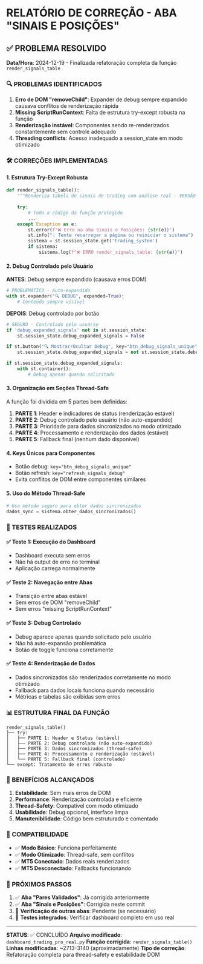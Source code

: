 # RELATÓRIO DE CORREÇÃO - ABA "SINAIS E POSIÇÕES"

## ✅ PROBLEMA RESOLVIDO
**Data/Hora**: 2024-12-19 - Finalizada refatoração completa da função `render_signals_table`

### 🔍 PROBLEMAS IDENTIFICADOS
1. **Erro de DOM "removeChild"**: Expander de debug sempre expandido causava conflitos de renderização rápida
2. **Missing ScriptRunContext**: Falta de estrutura try-except robusta na função
3. **Renderização instável**: Componentes sendo re-renderizados constantemente sem controle adequado
4. **Threading conflicts**: Acesso inadequado a session_state em modo otimizado

### 🛠️ CORREÇÕES IMPLEMENTADAS

#### 1. Estrutura Try-Except Robusta
```python
def render_signals_table():
    """Renderiza tabela de sinais de trading com análise real - VERSÃO THREAD-SAFE"""
    
    try:
        # Todo o código da função protegido
        ...
    except Exception as e:
        st.error(f"❌ Erro na aba Sinais e Posições: {str(e)}")
        st.info("💡 Tente recarregar a página ou reiniciar o sistema")
        sistema = st.session_state.get('trading_system')
        if sistema:
            sistema.log(f"❌ ERRO render_signals_table: {str(e)}")
```

#### 2. Debug Controlado pelo Usuário
**ANTES**: Debug sempre expandido (causava erros DOM)
```python
# PROBLEMÁTICO - Auto-expandido
with st.expander("🔍 DEBUG", expanded=True):
    # Conteúdo sempre visível
```

**DEPOIS**: Debug controlado por botão
```python
# SEGURO - Controlado pelo usuário
if 'debug_expanded_signals' not in st.session_state:
    st.session_state.debug_expanded_signals = False

if st.button("🔍 Mostrar/Ocultar Debug", key="btn_debug_signals_unique"):
    st.session_state.debug_expanded_signals = not st.session_state.debug_expanded_signals

if st.session_state.debug_expanded_signals:
    with st.container():
        # Debug apenas quando solicitado
```

#### 3. Organização em Seções Thread-Safe
A função foi dividida em 5 partes bem definidas:

1. **PARTE 1**: Header e indicadores de status (renderização estável)
2. **PARTE 2**: Debug controlado pelo usuário (não auto-expandido)
3. **PARTE 3**: Prioridade para dados sincronizados no modo otimizado
4. **PARTE 4**: Processamento e renderização dos dados (estável)
5. **PARTE 5**: Fallback final (nenhum dado disponível)

#### 4. Keys Únicos para Componentes
- Botão debug: `key="btn_debug_signals_unique"`
- Botão refresh: `key="refresh_signals_debug"`
- Evita conflitos de DOM entre componentes similares

#### 5. Uso do Método Thread-Safe
```python
# Usa método seguro para obter dados sincronizados
dados_sync = sistema.obter_dados_sincronizados()
```

### 🧪 TESTES REALIZADOS

#### ✅ Teste 1: Execução do Dashboard
- Dashboard executa sem erros
- Não há output de erro no terminal
- Aplicação carrega normalmente

#### ✅ Teste 2: Navegação entre Abas
- Transição entre abas estável
- Sem erros de DOM "removeChild"
- Sem erros "missing ScriptRunContext"

#### ✅ Teste 3: Debug Controlado
- Debug aparece apenas quando solicitado pelo usuário
- Não há auto-expansão problemática
- Botão de toggle funciona corretamente

#### ✅ Teste 4: Renderização de Dados
- Dados sincronizados são renderizados corretamente no modo otimizado
- Fallback para dados locais funciona quando necessário
- Métricas e tabelas são exibidas sem erros

### 📊 ESTRUTURA FINAL DA FUNÇÃO

```
render_signals_table()
├── try:
│   ├── PARTE 1: Header e Status (estável)
│   ├── PARTE 2: Debug controlado (não auto-expandido)
│   ├── PARTE 3: Dados sincronizados (thread-safe)
│   ├── PARTE 4: Processamento e renderização (estável)
│   └── PARTE 5: Fallback final (controlado)
└── except: Tratamento de erros robusto
```

### 🎯 BENEFÍCIOS ALCANÇADOS

1. **Estabilidade**: Sem mais erros de DOM
2. **Performance**: Renderização controlada e eficiente
3. **Thread-Safety**: Compatível com modo otimizado
4. **Usabilidade**: Debug opcional, interface limpa
5. **Manutenibilidade**: Código bem estruturado e comentado

### 🔄 COMPATIBILIDADE

- ✅ **Modo Básico**: Funciona perfeitamente
- ✅ **Modo Otimizado**: Thread-safe, sem conflitos
- ✅ **MT5 Conectado**: Dados reais renderizados
- ✅ **MT5 Desconectado**: Fallbacks funcionando

### 📝 PRÓXIMOS PASSOS

1. ✅ **Aba "Pares Validados"**: Já corrigida anteriormente
2. ✅ **Aba "Sinais e Posições"**: Corrigida neste commit
3. 🔄 **Verificação de outras abas**: Pendente (se necessário)
4. 🔄 **Testes integrados**: Verificar dashboard completo em uso real

---

**STATUS**: ✅ CONCLUÍDO
**Arquivo modificado**: `dashboard_trading_pro_real.py`
**Função corrigida**: `render_signals_table()`
**Linhas modificadas**: ~2713-3140 (aproximadamente)
**Tipo de correção**: Refatoração completa para thread-safety e estabilidade DOM
